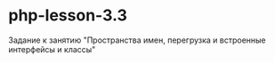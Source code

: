 # php-lesson-3.3
Задание к занятию "Пространства имен, перегрузка и встроенные интерфейсы и классы"
